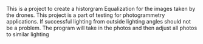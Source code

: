 This is a project to create a historgram Equalization for the images taken by the drones. This project is a part of testing for photogrammetry applications. If successful
lighting from outside lighting angles should not be a problem. The program will take in the photos  and then adjust all photos to similar lighting
